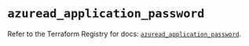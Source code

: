 # `azuread_application_password`

Refer to the Terraform Registry for docs: [`azuread_application_password`](https://registry.terraform.io/providers/hashicorp/azuread/2.52.0/docs/resources/application_password).
